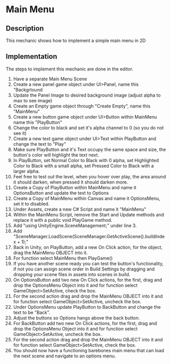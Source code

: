 # Main Menu

## Description
This mechanic shows how to implement a simple main menu in 2D

## Implementation
The steps to implement this mechanic are done in the editor.
1. Have a separate Main Menu Scene
2. Create a new panel game object under UI>Panel, name this "Backgrtound
3. Update the Panel Image to desired background image (adjust alpha to max to see image)
4. Create an Empty game object through "Create Empty", name this "MainMenu"
5. Create a new button game object under UI>Button within MainMenu name this "PlayButton"
6. Change the color to black and set it's alpha channel to 0 (so you do not see it)
7. Create a new text game object under UI>Text within PlayButton and change the text to "Play"
8. Make sure PlayButton and it's Text occupy the same space and size, the button's color will highlight the text next.
9. In PlayButton, set Normal Color to Black with 0 alpha, set Highlighted Color to Black with a small alpha, set Pressed Color to Black with a larger alpha.
10. Feel free to test out the level, when you hover over play, the area around it should darken, when pressed it should darken more.
11. Create a Copy of PlayButton within MainMenu and name it OptionsButton and update the text to Options
12. Create a Copy of MainMenu within Canvas and name it OptionsMenu, set it to disabled.
13. Under Assets, create a new C# Script and name it "MainMenu"
14. Within the MainMenu Script, remove the Start and Update methods and replace it with a public void PlayGame method.
15. Add "using UnityEngine.SceneManagement;" under line 3.
16. Add "SceneManager.LoadScene(SceneManager.GetActiveScene().buildIndex + 1);" 
17. Back in Unity, on PlayButton, add a new On Click action, for the object, drag the MainMenu OBJECT into it.
18. For function select MainMenu then PlayGame()
19. If you have another scene ready you can test the button's functionality, if not you can assign scene order in Build Settings by dragging and dropping your scene files in assets into scenes in build.
20. On OptionsButton add two new On Click actions, for the first, drag and drop the OptionsMenu Object into it and for function select GameObject>SetActive, check the box.
21. For the second action drag and drop the MainMenu OBJECT into it and for function select GameObject>SetActive, uncheck the box.
22. Under OptionsMenu update PlayButton to BackButton and change the text to be "Back".
23. Adjust the buttons so Options hangs above the back button.
24. For BackButton add two new On Click actions, for the first, drag and drop the OptionsMenu Object into it and for function select GameObject>SetActive, uncheck the box.
25. For the second action drag and drop the MainMenu OBJECT into it and for function select GameObject>SetActive, check the box.
26. You should now have a functioning barebones main menu that can load the next scene and navigate to an options menu.